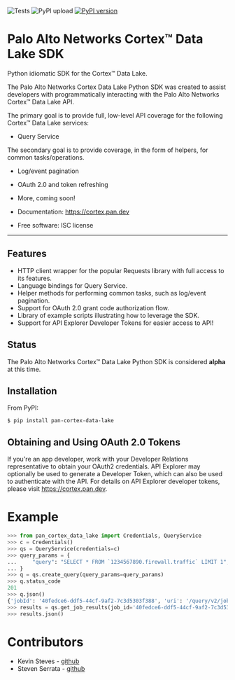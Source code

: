 ![Tests](https://github.com/PaloAltoNetworks/pan-cortex-data-lake-python/workflows/Tests/badge.svg) ![PyPI upload](https://github.com/PaloAltoNetworks/pan-cortex-data-lake-python/workflows/PyPI%20upload/badge.svg?branch=master) [![PyPI version](https://badge.fury.io/py/pan-cortex-data-lake.svg)](https://badge.fury.io/py/pan-cortex-data-lake)

# Palo Alto Networks Cortex™ Data Lake SDK

Python idiomatic SDK for the Cortex™ Data Lake.

The Palo Alto Networks Cortex Data Lake Python SDK was created to assist
developers with programmatically interacting with the Palo Alto Networks
Cortex™ Data Lake API.

The primary goal is to provide full, low-level API coverage for the
following Cortex™ Data Lake services:

-   Query Service

The secondary goal is to provide coverage, in the form of helpers, for
common tasks/operations.

-   Log/event pagination
-   OAuth 2.0 and token refreshing
-   More, coming soon!

-   Documentation: <https://cortex.pan.dev>
-   Free software: ISC license

---

## Features

-   HTTP client wrapper for the popular Requests library with full access to its features.
-   Language bindings for Query Service.
-   Helper methods for performing common tasks, such as log/event pagination.
-   Support for OAuth 2.0 grant code authorization flow.
-   Library of example scripts illustrating how to leverage the SDK.
-   Support for API Explorer Developer Tokens for easier access to API!

## Status

The Palo Alto Networks Cortex™ Data Lake Python SDK is considered **alpha** at this time.

## Installation

From PyPI:

    $ pip install pan-cortex-data-lake

## Obtaining and Using OAuth 2.0 Tokens

If you're an app developer, work with your Developer Relations representative to obtain your OAuth2 credentials. API Explorer may optionally be used to generate a Developer Token, which can also be used to authenticate with the API. For details on API Explorer developer tokens, please visit <https://cortex.pan.dev>.

# Example

```python
>>> from pan_cortex_data_lake import Credentials, QueryService
>>> c = Credentials()
>>> qs = QueryService(credentials=c)
>>> query_params = {
...     "query": "SELECT * FROM `1234567890.firewall.traffic` LIMIT 1",
... }
>>> q = qs.create_query(query_params=query_params)
>>> q.status_code
201
>>> q.json()
{'jobId': '40fedce6-ddf5-44cf-9af2-7c3d5303f388', 'uri': '/query/v2/jobs/40fedce6-ddf5-44cf-9af2-7c3d5303f388'}
>>> results = qs.get_job_results(job_id='40fedce6-ddf5-44cf-9af2-7c3d5303f388')
>>> results.json()
```

# Contributors

-   Kevin Steves - [github](https://github.com/kevinsteves)
-   Steven Serrata - [github](https://github.com/sserrata)
